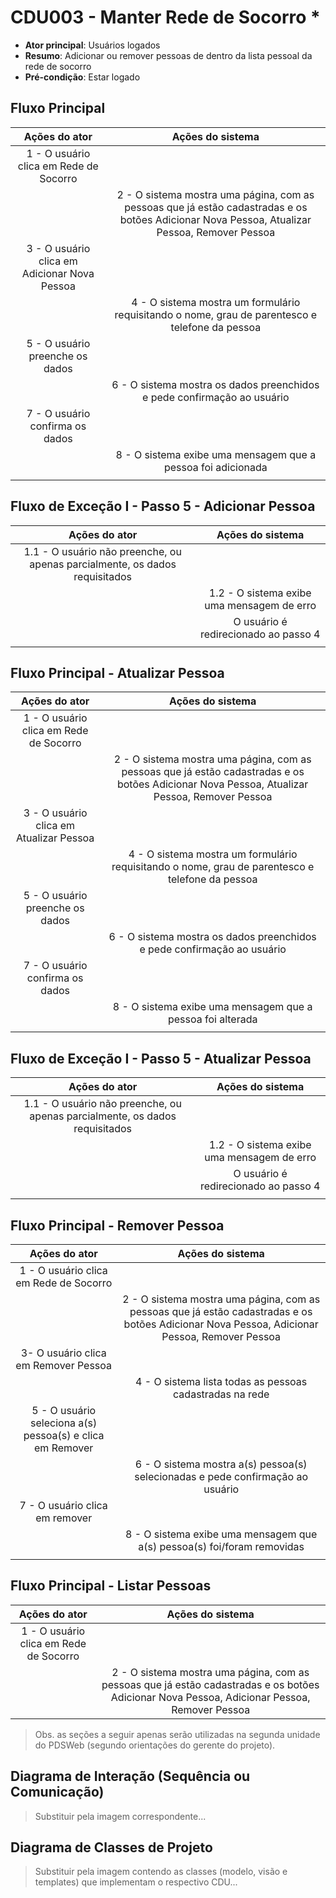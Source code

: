 # CDU003 - Manter Rede de Socorro *

- **Ator principal**: Usuários logados
- **Resumo**: Adicionar ou remover pessoas de dentro da lista pessoal da rede de socorro
- **Pré-condição**: Estar logado 

## Fluxo Principal
| Ações do ator | Ações do sistema |
| :-----------------: | :-----------------: | 
| 1 - O usuário clica em Rede de Socorro  | |  
| | 2 - O sistema mostra uma página, com as pessoas que já estão cadastradas e os botões Adicionar Nova Pessoa, Atualizar Pessoa, Remover Pessoa | 
| 3 - O usuário clica em Adicionar Nova Pessoa |  |
|  |4 - O sistema mostra um formulário requisitando o nome, grau de parentesco e telefone da pessoa |
| 5 - O usuário preenche os dados |  |
|  | 6 - O sistema mostra os dados preenchidos e pede confirmação ao usuário |
| 7 - O usuário confirma os dados |  |
|  | 8 - O sistema exibe uma mensagem que a pessoa foi adicionada |
| | |

## Fluxo de Exceção I - Passo 5 - Adicionar Pessoa
| Ações do ator | Ações do sistema |
| :-----------------: |:-----------------: | 
| 1.1 - O usuário não preenche, ou apenas parcialmente, os dados requisitados | |  
| | 1.2 - O sistema exibe uma mensagem de erro |
| | O usuário é redirecionado ao passo 4 |
| | |

## Fluxo Principal - Atualizar Pessoa
| Ações do ator | Ações do sistema |
| :-----------------: | :-----------------: | 
| 1 - O usuário clica em Rede de Socorro | |  
| | 2 -  O sistema mostra uma página, com as pessoas que já estão cadastradas e os botões Adicionar Nova Pessoa, Atualizar Pessoa, Remover Pessoa |  
| 3 - O usuário clica em Atualizar Pessoa | |
| | 4 - O sistema mostra um formulário requisitando o nome, grau de parentesco e telefone da pessoa |
| 5 - O usuário preenche os dados | |
| | 6 - O sistema mostra os dados preenchidos e pede confirmação ao usuário |
| 7 - O usuário confirma os dados | |
| | 8 - O sistema exibe uma mensagem que a pessoa foi alterada |
| | |

## Fluxo de Exceção I - Passo 5 - Atualizar Pessoa
| Ações do ator | Ações do sistema |
| :-----------------: |:-----------------: | 
| 1.1 - O usuário não preenche, ou apenas parcialmente, os dados requisitados | |  
| | 1.2 - O sistema exibe uma mensagem de erro |
| | O usuário é redirecionado ao passo 4 |
| | |

## Fluxo Principal - Remover Pessoa
| Ações do ator | Ações do sistema |
| :-----------------: | :-----------------: | 
| 1 - O usuário clica em Rede de Socorro | |  
| | 2 - O sistema mostra uma página, com as pessoas que já estão cadastradas e os botões Adicionar Nova Pessoa, Adicionar Pessoa, Remover Pessoa |  
| 3- O usuário clica em Remover Pessoa |  |
|  | 4 - O sistema lista todas as pessoas cadastradas na rede  |
| 5 - O usuário seleciona a(s) pessoa(s) e clica em Remover |  |
|  | 6 - O sistema mostra a(s) pessoa(s) selecionadas e pede confirmação ao usuário |
| 7 - O usuário clica em remover |  |
|  | 8 - O sistema exibe uma mensagem que a(s) pessoa(s) foi/foram removidas |
|  |  | 

## Fluxo Principal - Listar Pessoas
| Ações do ator | Ações do sistema |
| :-----------------: | :-----------------: | 
| 1 - O usuário clica em Rede de Socorro | |  
| | 2 - O sistema mostra uma página, com as pessoas que já estão cadastradas e os botões Adicionar Nova Pessoa, Adicionar Pessoa, Remover Pessoa |  

> Obs. as seções a seguir apenas serão utilizadas na segunda unidade do PDSWeb (segundo orientações do gerente do projeto).

## Diagrama de Interação (Sequência ou Comunicação)

> Substituir pela imagem correspondente...

## Diagrama de Classes de Projeto

> Substituir pela imagem contendo as classes (modelo, visão e templates) que implementam o respectivo CDU...